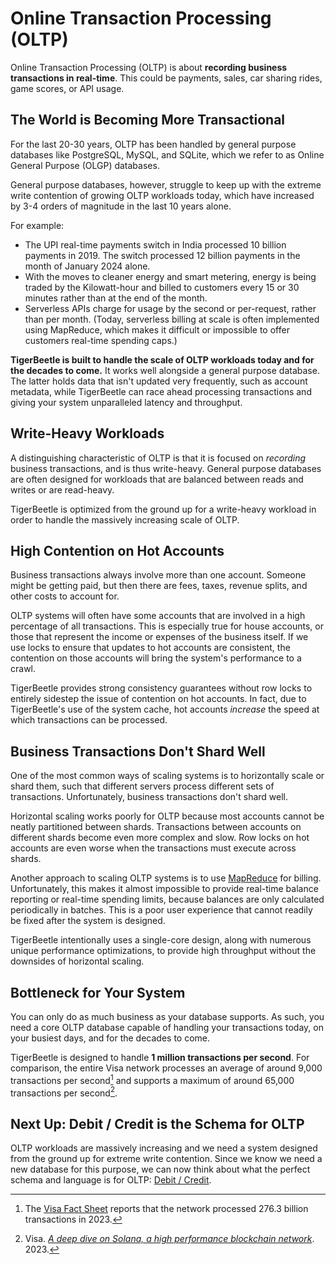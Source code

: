 # Online Transaction Processing (OLTP)

Online Transaction Processing (OLTP) is about **recording business transactions in real-time**. This
could be payments, sales, car sharing rides, game scores, or API usage.

## The World is Becoming More Transactional

For the last 20-30 years, OLTP has been handled by general purpose databases like PostgreSQL, MySQL,
and SQLite, which we refer to as Online General Purpose (OLGP) databases.

General purpose databases, however, struggle to keep up with the extreme write contention of growing
OLTP workloads today, which have increased by 3-4 orders of magnitude in the last 10 years alone.

For example:

- The UPI real-time payments switch in India processed 10 billion payments in 2019. The switch
  processed 12 billion payments in the month of January 2024 alone.
- With the moves to cleaner energy and smart metering, energy is being traded by the Kilowatt-hour
  and billed to customers every 15 or 30 minutes rather than at the end of the month.
- Serverless APIs charge for usage by the second or per-request, rather than per month. (Today,
  serverless billing at scale is often implemented using MapReduce, which makes it difficult or
  impossible to offer customers real-time spending caps.)

**TigerBeetle is built to handle the scale of OLTP workloads today and for the decades to come.** It
works well alongside a general purpose database. The latter holds data that isn't updated very
frequently, such as account metadata, while TigerBeetle can race ahead processing transactions and
giving your system unparalleled latency and throughput.

## Write-Heavy Workloads

A distinguishing characteristic of OLTP is that it is focused on _recording_ business transactions,
and is thus write-heavy. General purpose databases are often designed for workloads that are
balanced between reads and writes or are read-heavy.

TigerBeetle is optimized from the ground up for a write-heavy workload in order to handle the
massively increasing scale of OLTP.

## High Contention on Hot Accounts

Business transactions always involve more than one account. Someone might be getting paid, but then
there are fees, taxes, revenue splits, and other costs to account for.

OLTP systems will often have some accounts that are involved in a high percentage of all
transactions. This is especially true for house accounts, or those that represent the income or
expenses of the business itself. If we use locks to ensure that updates to hot accounts are
consistent, the contention on those accounts will bring the system's performance to a crawl.

TigerBeetle provides strong consistency guarantees without row locks to entirely sidestep the issue
of contention on hot accounts. In fact, due to TigerBeetle's use of the system cache, hot accounts
_increase_ the speed at which transactions can be processed.

## Business Transactions Don't Shard Well

One of the most common ways of scaling systems is to horizontally scale or shard them, such that
different servers process different sets of transactions. Unfortunately, business transactions don't
shard well.

Horizontal scaling works poorly for OLTP because most accounts cannot be neatly partitioned between
shards. Transactions between accounts on different shards become even more complex and slow. Row
locks on hot accounts are even worse when the transactions must execute across shards.

Another approach to scaling OLTP systems is to use
[MapReduce](https://en.wikipedia.org/wiki/MapReduce) for billing. Unfortunately, this makes it
almost impossible to provide real-time balance reporting or real-time spending limits, because
balances are only calculated periodically in batches. This is a poor user experience that cannot
readily be fixed after the system is designed.

TigerBeetle intentionally uses a single-core design, along with numerous unique performance
optimizations, to provide high throughput without the downsides of horizontal scaling.

## Bottleneck for Your System

You can only do as much business as your database supports. As such, you need a core OLTP database
capable of handling your transactions today, on your busiest days, and for the decades to come.

TigerBeetle is designed to handle **1 million transactions per second**. For comparison, the entire
Visa network processes an average of around 9,000 transactions per second[^1] and supports a maximum
of around 65,000 transactions per second[^2].

[^1]:
    The
    [Visa Fact Sheet](https://usa.visa.com/dam/VCOM/global/about-visa/documents/aboutvisafactsheet.pdf)
    reports that the network processed 276.3 billion transactions in 2023.

[^2]:
    Visa.
    [_A deep dive on Solana, a high performance blockchain network_](https://usa.visa.com/solutions/crypto/deep-dive-on-solana.html). 2023.

## Next Up: Debit / Credit is the Schema for OLTP

OLTP workloads are massively increasing and we need a system designed from the ground up for extreme
write contention. Since we know we need a new database for this purpose, we can now think about what
the perfect schema and language is for OLTP: [Debit / Credit](./debit-credit.md).
